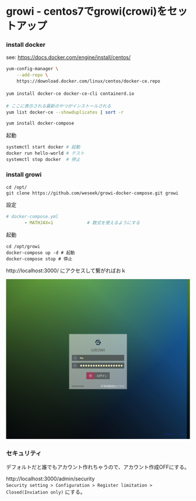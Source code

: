 # growi - centos7でgrowi(crowi)をセットアップ


### install docker

see: https://docs.docker.com/engine/install/centos/

```bash
yum-config-manager \
    --add-repo \
    https://download.docker.com/linux/centos/docker-ce.repo

yum install docker-ce docker-ce-cli containerd.io

# ここに表示される最新のやつがインストールされる
yum list docker-ce --showduplicates | sort -r 
```

```bash
yum install docker-compose
```

起動
```bash
systemctl start docker # 起動
docker run hello-world # テスト
systemctl stop docker  # 停止
```


### install growi

```
cd /opt/
git clone https://github.com/weseek/growi-docker-compose.git growi
```

設定

```yml
# docker-compose.yml
       - MATHJAX=1             # 数式を使えるようにする
```

起動
```
cd /opt/growi
docker-compose up -d # 起動
docker-compose stop # 停止
```


http://localhost:3000/ にアクセスして繋がればおｋ

![](./file/growi_001/a.png)



### セキュリティ

デフォルトだと誰でもアカウント作れちゃうので、アカウント作成OFFにする。    

http://localhost:3000/admin/security     
`Security setting > Configuration > Register limitation > Closed(Inviation only)`
にする。

 
